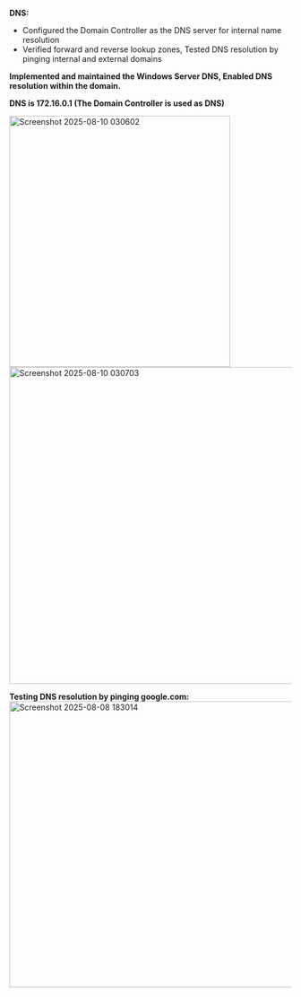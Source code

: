 **DNS:**
- Configured the Domain Controller as the DNS server for internal name resolution
- Verified forward and reverse lookup zones, Tested DNS resolution by pinging internal and external domains

**Implemented and maintained the Windows Server DNS, Enabled DNS resolution within the domain.**

**DNS is 172.16.0.1 (The Domain Controller is used as DNS)**

<img width="394" height="448" alt="Screenshot 2025-08-10 030602" src="https://github.com/user-attachments/assets/56cca79c-703c-43a6-91b3-7d255052d506" />

<img width="805" height="565" alt="Screenshot 2025-08-10 030703" src="https://github.com/user-attachments/assets/c33380ea-9b33-46eb-9ff0-d70796ae9044" />

**Testing DNS resolution by pinging google.com:**
<img width="976" height="510" alt="Screenshot 2025-08-08 183014" src="https://github.com/user-attachments/assets/1d603add-0512-478b-88d6-0d535282cb89" />

